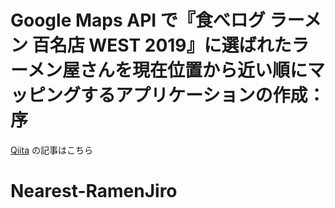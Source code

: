 # Google Maps API で『食べログ ラーメン 百名店 WEST 2019』に選ばれたラーメン屋さんを現在位置から近い順にマッピングするアプリケーションの作成：序

[Qiita](https://qiita.com/toshifumiimanishi/private/b53b806f9e0090afcd70) の記事はこちら
# Nearest-RamenJiro

